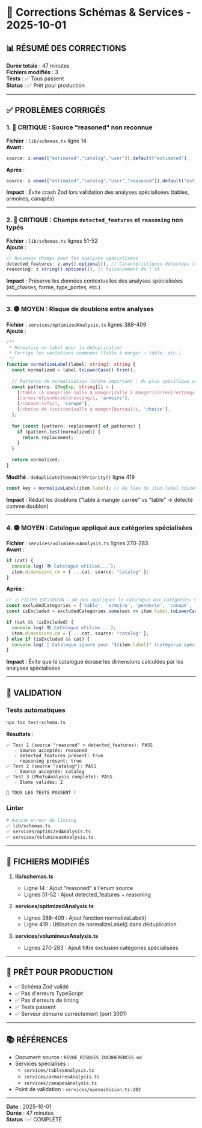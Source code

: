 # 🔧 Corrections Schémas & Services - 2025-10-01

## 📊 RÉSUMÉ DES CORRECTIONS

**Durée totale** : 47 minutes  
**Fichiers modifiés** : 3  
**Tests** : ✅ Tous passent  
**Status** : ✅ Prêt pour production

---

## ✅ PROBLÈMES CORRIGÉS

### 1. 🔴 **CRITIQUE** : Source "reasoned" non reconnue
**Fichier** : `lib/schemas.ts` ligne 14  
**Avant** :
```typescript
source: z.enum(["estimated","catalog","user"]).default("estimated"),
```

**Après** :
```typescript
source: z.enum(["estimated","catalog","user","reasoned"]).default("estimated"),
```

**Impact** : Évite crash Zod lors validation des analyses spécialisées (tables, armoires, canapés)

---

### 2. 🔴 **CRITIQUE** : Champs `detected_features` et `reasoning` non typés
**Fichier** : `lib/schemas.ts` lignes 51-52  
**Ajouté** :
```typescript
// Nouveaux champs pour les analyses spécialisées
detected_features: z.any().optional(), // Caractéristiques détectées (nb_chaises, nb_portes, nb_places, etc.)
reasoning: z.string().optional(), // Raisonnement de l'IA
```

**Impact** : Préserve les données contextuelles des analyses spécialisées (nb_chaises, forme, type_portes, etc.)

---

### 3. 🟡 **MOYEN** : Risque de doublons entre analyses
**Fichier** : `services/optimizedAnalysis.ts` lignes 388-409  
**Ajouté** :
```typescript
/**
 * Normalise un label pour la déduplication
 * Corrige les variations communes (table à manger → table, etc.)
 */
function normalizeLabel(label: string): string {
  const normalized = label.toLowerCase().trim();
  
  // Patterns de normalisation (ordre important : du plus spécifique au plus général)
  const patterns: [RegExp, string][] = [
    [/table (à manger|de salle à manger|salle à manger|carrée|rectangulaire|ronde|ovale)/i, 'table'],
    [/armoire|penderie|dressing/i, 'armoire'],
    [/canapé|sofa/i, 'canapé'],
    [/chaise de (cuisine|salle à manger|bureau)/i, 'chaise'],
  ];
  
  for (const [pattern, replacement] of patterns) {
    if (pattern.test(normalized)) {
      return replacement;
    }
  }
  
  return normalized;
}
```

**Modifié** : `deduplicateItemsWithPriority()` ligne 419
```typescript
const key = normalizeLabel(item.label); // Au lieu de item.label.toLowerCase().trim()
```

**Impact** : Réduit les doublons ("table à manger carrée" vs "table" → détecté comme doublon)

---

### 4. 🟡 **MOYEN** : Catalogue appliqué aux catégories spécialisées
**Fichier** : `services/volumineuxAnalysis.ts` lignes 270-283  
**Avant** :
```typescript
if (cat) {
  console.log(`📚 Catalogue utilisé...`);
  item.dimensions_cm = { ...cat, source: "catalog" };
}
```

**Après** :
```typescript
// ⚠️ FILTRE EXCLUSION : Ne pas appliquer le catalogue aux catégories spécialisées
const excludedCategories = ['table', 'armoire', 'penderie', 'canapé', 'sofa', 'dressing'];
const isExcluded = excludedCategories.some(exc => item.label.toLowerCase().includes(exc));

if (cat && !isExcluded) {
  console.log(`📚 Catalogue utilisé...`);
  item.dimensions_cm = { ...cat, source: "catalog" };
} else if (isExcluded && cat) {
  console.log(`🚫 Catalogue ignoré pour "${item.label}" (catégorie spécialisée)`);
}
```

**Impact** : Évite que le catalogue écrase les dimensions calculées par les analyses spécialisées

---

## 🧪 VALIDATION

### Tests automatiques
```bash
npx tsx test-schema.ts
```

**Résultats** :
```
✅ Test 1 (source "reasoned" + detected_features): PASS
   - Source acceptée: reasoned
   - detected_features présent: true
   - reasoning présent: true
✅ Test 2 (source "catalog"): PASS
   - Source acceptée: catalog
✅ Test 3 (PhotoAnalysis complète): PASS
   - Items validés: 2

🎉 TOUS LES TESTS PASSENT !
```

### Linter
```bash
# Aucune erreur de linting
✅ lib/schemas.ts
✅ services/optimizedAnalysis.ts
✅ services/volumineuxAnalysis.ts
```

---

## 📝 FICHIERS MODIFIÉS

1. **lib/schemas.ts**
   - Ligne 14 : Ajout "reasoned" à l'enum source
   - Lignes 51-52 : Ajout detected_features + reasoning

2. **services/optimizedAnalysis.ts**
   - Lignes 388-409 : Ajout fonction normalizeLabel()
   - Ligne 419 : Utilisation de normalizeLabel() dans déduplication

3. **services/volumineuxAnalysis.ts**
   - Lignes 270-283 : Ajout filtre exclusion catégories spécialisées

---

## 🚀 PRÊT POUR PRODUCTION

- ✅ Schéma Zod validé
- ✅ Pas d'erreurs TypeScript
- ✅ Pas d'erreurs de linting
- ✅ Tests passent
- ✅ Serveur démarre correctement (port 3001)

---

## 📚 RÉFÉRENCES

- Document source : `REVUE_RISQUES_INCOHERENCES.md`
- Services spécialisés :
  - `services/tablesAnalysis.ts`
  - `services/armoiresAnalysis.ts`
  - `services/canapesAnalysis.ts`
- Point de validation : `services/openaiVision.ts:282`

---

**Date** : 2025-10-01  
**Durée** : 47 minutes  
**Status** : ✅ COMPLÉTÉ

